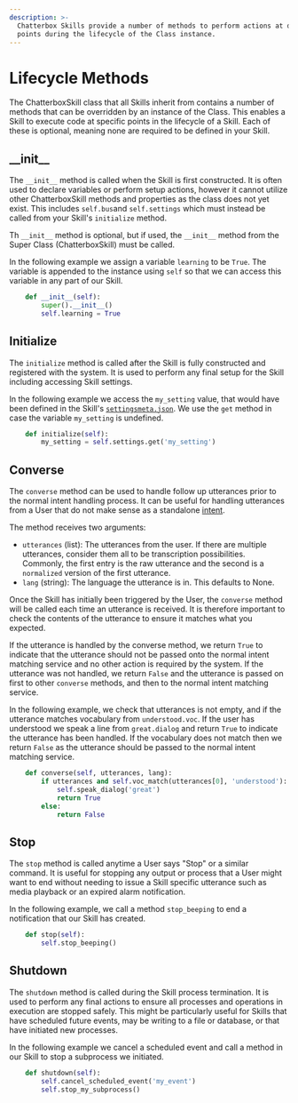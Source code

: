 ```yaml
---
description: >-
  Chatterbox Skills provide a number of methods to perform actions at different
  points during the lifecycle of the Class instance.
---
```


# Lifecycle Methods

The ChatterboxSkill class that all Skills inherit from contains a number of methods that can be overridden by an instance of the Class. This enables a Skill to execute code at specific points in the lifecycle of a Skill. Each of these is optional, meaning none are required to be defined in your Skill.

## **\_\_init\_\_**

The `__init__` method is called when the Skill is first constructed. It is often used to declare variables or perform setup actions, however it cannot utilize other ChatterboxSkill methods and properties as the class does not yet exist. This includes `self.bus`and `self.settings` which must instead be called from your Skill's `initialize` method.

Th `__init__` method is optional, but if used, the `__init__` method from the Super Class \(ChatterboxSkill\) must be called.

In the following example we assign a variable `learning` to be `True`. The variable is appended to the instance using `self` so that we can access this variable in any part of our Skill.

```python
    def __init__(self):
        super().__init__()
        self.learning = True
```

## Initialize

The `initialize` method is called after the Skill is fully constructed and registered with the system. It is used to perform any final setup for the Skill including accessing Skill settings.

In the following example we access the `my_setting` value, that would have been defined in the Skill's [`settingsmeta.json`](skill-settings.md). We use the `get` method in case the variable `my_setting` is undefined.

```python
    def initialize(self):
        my_setting = self.settings.get('my_setting')
```

## Converse

The `converse` method can be used to handle follow up utterances prior to the normal intent handling process. It can be useful for handling utterances from a User that do not make sense as a standalone [intent](../user-interaction/intents/).

The method receives two arguments:

* `utterances` \(list\): The utterances from the user. If there are multiple utterances, consider them all to be transcription possibilities. Commonly, the first entry is the raw utterance and the second is a `normalized` version of the first utterance.
* `lang` \(string\): The language the utterance is in. This defaults to None.

Once the Skill has initially been triggered by the User, the `converse` method will be called each time an utterance is received. It is therefore important to check the contents of the utterance to ensure it matches what you expected.

If the utterance is handled by the converse method, we return `True` to indicate that the utterance should not be passed onto the normal intent matching service and no other action is required by the system. If the utterance was not handled, we return `False` and the utterance is passed on first to other `converse` methods, and then to the normal intent matching service.

In the following example, we check that utterances is not empty, and if the utterance matches vocabulary from `understood.voc`. If the user has understood we speak a line from `great.dialog` and return `True` to indicate the utterance has been handled. If the vocabulary does not match then we return `False` as the utterance should be passed to the normal intent matching service.

```python
    def converse(self, utterances, lang):
        if utterances and self.voc_match(utterances[0], 'understood'):
            self.speak_dialog('great')
            return True
        else:
            return False
```

## Stop

The `stop` method is called anytime a User says "Stop" or a similar command. It is useful for stopping any output or process that a User might want to end without needing to issue a Skill specific utterance such as media playback or an expired alarm notification.

In the following example, we call a method `stop_beeping` to end a notification that our Skill has created.

```python
    def stop(self):
        self.stop_beeping()
```

## Shutdown

The `shutdown` method is called during the Skill process termination. It is used to perform any final actions to ensure all processes and operations in execution are stopped safely. This might be particularly useful for Skills that have scheduled future events, may be writing to a file or database, or that have initiated new processes.

In the following example we cancel a scheduled event and call a method in our Skill to stop a subprocess we initiated.

```python
    def shutdown(self):
        self.cancel_scheduled_event('my_event')
        self.stop_my_subprocess()
```

